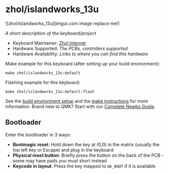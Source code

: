 # zhol/islandworks_13u

![zhol/islandworks_13u](imgur.com image replace me!)

*A short description of the keyboard/project*

* Keyboard Maintainer: [Zhol Internet](https://github.com/zhol0777)
* Hardware Supported: *The PCBs, controllers supported*
* Hardware Availability: *Links to where you can find this hardware*

Make example for this keyboard (after setting up your build environment):

    make zhol/islandworks_13u:default

Flashing example for this keyboard:

    make zhol/islandworks_13u:default:flash

See the [build environment setup](https://docs.qmk.fm/#/getting_started_build_tools) and the [make instructions](https://docs.qmk.fm/#/getting_started_make_guide) for more information. Brand new to QMK? Start with our [Complete Newbs Guide](https://docs.qmk.fm/#/newbs).

## Bootloader

Enter the bootloader in 3 ways:

* **Bootmagic reset**: Hold down the key at (0,0) in the matrix (usually the top left key or Escape) and plug in the keyboard
* **Physical reset button**: Briefly press the button on the back of the PCB - some may have pads you must short instead
* **Keycode in layout**: Press the key mapped to `QK_BOOT` if it is available

